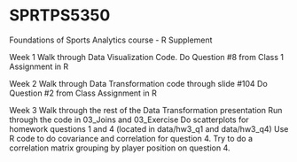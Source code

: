 # SPRTPS5350
Foundations of Sports Analytics course - R Supplement

Week 1
Walk through Data Visualization Code. 
Do Question #8 from Class 1 Assignment in R

Week 2
Walk through Data Transformation code through slide #104
Do Question #2 from Class Assignment in R

Week 3
Walk through the rest of the Data Transformation presentation
Run through the code in 03_Joins and 03_Exercise
Do scatterplots for homework questions 1 and 4 (located in data/hw3_q1 and data/hw3_q4)
Use R code to do covariance and correlation for question 4. 
Try to do a correlation matrix grouping by player position on question 4. 
